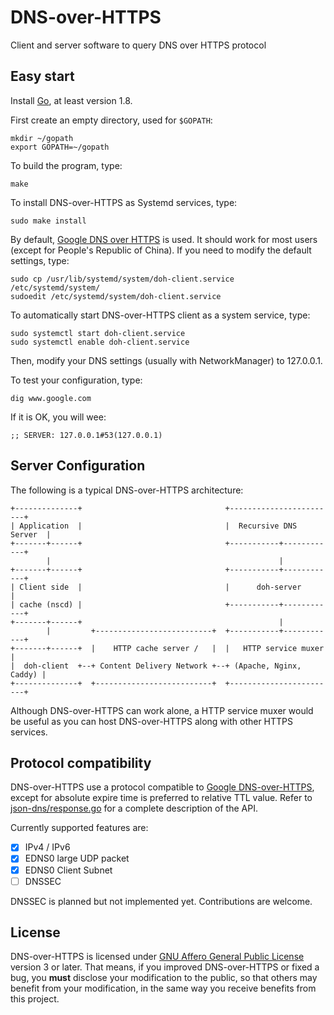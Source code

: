 DNS-over-HTTPS
==============

Client and server software to query DNS over HTTPS protocol

## Easy start

Install [Go](https://golang.org), at least version 1.8.

First create an empty directory, used for `$GOPATH`:

    mkdir ~/gopath
    export GOPATH=~/gopath

To build the program, type:

    make

To install DNS-over-HTTPS as Systemd services, type:

    sudo make install

By default, [Google DNS over HTTPS](https://dns.google.com) is used. It should work
for most users (except for People's Republic of China). If you need to modify the
default settings, type:

    sudo cp /usr/lib/systemd/system/doh-client.service /etc/systemd/system/
    sudoedit /etc/systemd/system/doh-client.service

To automatically start DNS-over-HTTPS client as a system service, type:

    sudo systemctl start doh-client.service
    sudo systemctl enable doh-client.service

Then, modify your DNS settings (usually with NetworkManager) to 127.0.0.1.

To test your configuration, type:

    dig www.google.com

If it is OK, you will wee:

    ;; SERVER: 127.0.0.1#53(127.0.0.1)

## Server Configuration

The following is a typical DNS-over-HTTPS architecture:

    +--------------+                                +------------------------+
    | Application  |                                |  Recursive DNS Server  |
    +-------+------+                                +-----------+------------+
            |                                                   |
    +-------+------+                                +-----------+------------+
    | Client side  |                                |      doh-server        |
    | cache (nscd) |                                +-----------+------------+
    +-------+------+                                            |
            |         +--------------------------+  +-----------+------------+
    +-------+------+  |    HTTP cache server /   |  |   HTTP service muxer   |
    |  doh-client  +--+ Content Delivery Network +--+ (Apache, Nginx, Caddy) |
    +--------------+  +--------------------------+  +------------------------+

Although DNS-over-HTTPS can work alone, a HTTP service muxer would be useful as you
can host DNS-over-HTTPS along with other HTTPS services.

## Protocol compatibility

DNS-over-HTTPS use a protocol compatible to [Google DNS-over-HTTPS](https://developers.google.com/speed/public-dns/docs/dns-over-https),
except for absolute expire time is preferred to relative TTL value. Refer to
[json-dns/response.go](json-dns/response.go) for a complete description of the
API.

Currently supported features are:

- [X] IPv4 / IPv6
- [X] EDNS0 large UDP packet
- [X] EDNS0 Client Subnet
- [ ] DNSSEC

DNSSEC is planned but not implemented yet. Contributions are welcome.

## License

DNS-over-HTTPS is licensed under [GNU Affero General Public License](LICENSE)
version 3 or later. That means, if you improved DNS-over-HTTPS or fixed a bug, you
**must** disclose your modification to the public, so that others may benefit from
your modification, in the same way you receive benefits from this project.
